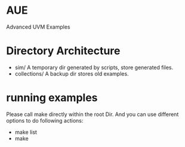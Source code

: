 # AUE
Advanced UVM Examples

# Directory Architecture
- sim/
A temporary dir generated by scripts, store generated files.
- collections/
A backup dir stores old examples.



# running examples
Please call make directly within the root Dir. And you can use different options to do following
actions:
- make list
- make <case>
